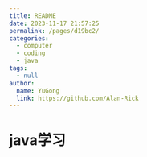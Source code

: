 ```yaml
---
title: README
date: 2023-11-17 21:57:25
permalink: /pages/d19bc2/
categories: 
  - computer
  - coding
  - java
tags: 
  - null
author: 
  name: YuGong
  link: https://github.com/Alan-Rick
---
```

# java学习
